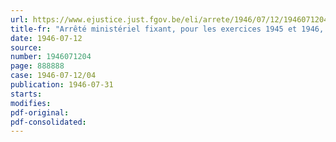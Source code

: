 ```yaml
---
url: https://www.ejustice.just.fgov.be/eli/arrete/1946/07/12/1946071204/justel
title-fr: "Arrêté ministériel fixant, pour les exercices 1945 et 1946, la contribution provisionnelle à verser au Conseil professionnel du Gaz, en liquidation"
date: 1946-07-12
source:
number: 1946071204
page: 888888
case: 1946-07-12/04
publication: 1946-07-31
starts:
modifies:
pdf-original:
pdf-consolidated:
---
```


